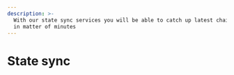 ```yaml
---
description: >-
  With our state sync services you will be able to catch up latest chain block
  in matter of minutes
---
```


# State sync
